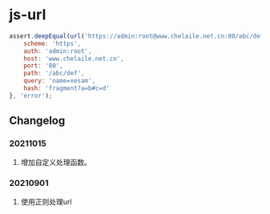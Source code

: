 # js-url

```javascript
assert.deepEqual(url('https://admin:root@www.chelaile.net.cn:80/abc/def?name=xesam#fragment?a=b#c=d'), {
    scheme: 'https',
    auth: 'admin:root',
    host: 'www.chelaile.net.cn',
    port: '80',
    path: '/abc/def',
    query: 'name=xesam',
    hash: 'fragment?a=b#c=d'
}, 'error');
```

## Changelog

### 20211015

1. 增加自定义处理函数。

### 20210901

1. 使用正则处理url